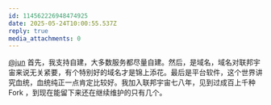 ```yaml
---
id: 114562226948474925
date: 2025-05-24T10:00:55.537Z
reply: true
media_attachments: 0
---
```


[@jun](https://social.luzhaojun.com/@jun) 首先，我支持自建，大多数服务都尽量自建。然后，是域名，域名对联邦宇宙来说无关紧要，有个特别好的域名才是锦上添花。最后是平台软件，这个世界讲究血统，血统纯正一点肯定比较好。我加入联邦宇宙七八年，见到过成百上千种 Fork ，到现在能留下来还在继续维护的只有几个。

